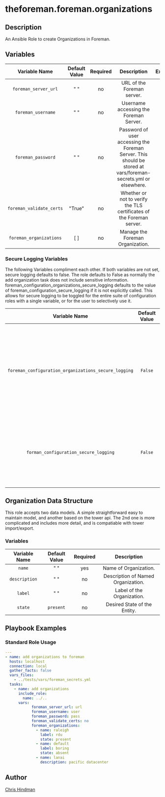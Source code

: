 # theforeman.foreman.organizations

## Description
An Ansible Role to create Organizations in Foreman.

## Variables
|Variable Name|Default Value|Required|Description|Example|
|:---:|:---:|:---:|:---:|:---:|
|`foreman_server_url`|" "|no|URL of the Foreman server.|
|`foreman_username`|" "|no|Username accessing the Foreman Server.|
|`foreman_password`|" "|no|Password of user accessing the Foreman Server.  This should be stored at vars/foreman-secrets.yml or elsewhere.|
|`foreman_validate_certs`|"True"|no|Whether or not to verify the TLS certificates of the Foreman server.|
|`foreman_organizations`|[ ]|no|Manage the Foreman Organization.|

### Secure Logging Variables
The following Variables compliment each other.
If both variables are not set, secure logging defaults to false.
The role defaults to False as normally the add organization task does not include sensitive information.
foreman_configuration_organizations_secure_logging defaults to the value of foreman_configuration_secure_logging if it is not explicitly called. This allows for secure logging to be toggled for the entire suite of configuration roles with a single variable, or for the user to selectively use it.

|Variable Name|Default Value|Required|Description|
|:---:|:---:|:---:|:---:|
|`foreman_configuration_organizations_secure_logging`|`False`|no|Whether or not to include the sensitive Organization role tasks in the log.  Set this value to `True` if you will be providing your sensitive values from elsewhere.|
|`forman_configuration_secure_logging`|`False`|no|This variable enables secure logging as well, but is shared across multiple roles, see above.|

## Organization Data Structure
This role accepts two data models. A simple straightforward easy to maintain model, and another based on the tower api. The 2nd one is more complicated and includes more detail, and is compatiable with tower import/export.

### Variables
|Variable Name|Default Value|Required|Description|
|:---:|:---:|:---:|:---:|
|`name`|" "|yes|Name of Organization.|
|`description`|" "|no|Description of Named Organization.|
|`label`|" "|no|Label of the Organization.|
|`state`|`present`|no|Desired State of the Entity.|

## Playbook Examples
### Standard Role Usage
```yaml
--- 
- name: add organizations to foreman
  hosts: localhost
  connection: local
  gather_facts: false
  vars_files: 
    - ../tests/vars/foreman_secrets.yml
  tasks:
    - name: add organizations
      include_role: 
        name: ../..
      vars: 
            foreman_server_url: url
            foreman_username: user
            foreman_password: pass
            foreman_validate_certs: no
            foreman_organizations: 
              - name: raleigh
                label: rdu
                state: present
              - name: default
                label: boring
                state: absent
              - name: lanai 
                description: pacific datacenter 
```
## Author
[Chris Hindman](https://github.com/hindman-redhat)